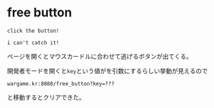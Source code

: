 # free button

```
click the button!

i can't catch it!
```

ページを開くとマウスカードルに合わせて逃げるボタンが出てくる。

開発者モードを開くと`key`という値がを引数にするらしい挙動が見えるので

```
wargame.kr:8080/free_button?key=???
```

と移動するとクリアできた。


